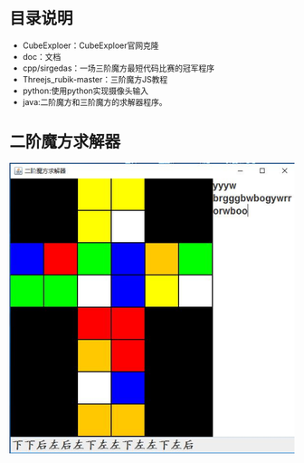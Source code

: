 # 目录说明
* CubeExploer：CubeExploer官网克隆
* doc：文档
* cpp/sirgedas：一场三阶魔方最短代码比赛的冠军程序
* Threejs_rubik-master：三阶魔方JS教程
* python:使用python实现摄像头输入
* java:二阶魔方和三阶魔方的求解器程序。

# 二阶魔方求解器
![图片不见了](doc/res/ui.jpg)


